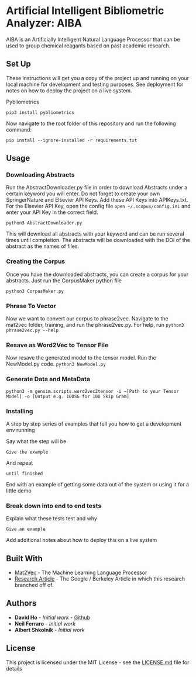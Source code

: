 # Artificial Intelligent Bibliometric Analyzer: AIBA

AIBA is an Artificially Intelligent Natural Language Processor that can be used to group chemical reagants based on past academic research.

## Set Up

These instructions will get you a copy of the project up and running on your local machine for development and testing purposes. See deployment for notes on how to deploy the project on a live system.

Pybliometrics

```
pip3 install pybliometrics
```

Now navigate to the root folder of this repository and run the following command: 
```
pip install --ignore-installed -r requirements.txt
```

## Usage
### Downloading Abstracts
Run the AbstractDownloader.py file in order to download Abstracts under a certain keyword you will enter. Do not forget to create your own SpringerNature and Elsevier API Keys. Add these API Keys into APIKeys.txt. For the Elsevier API Key, open the config file ``` open ~/.scopus/config.ini ``` and enter your API Key in the correct field.

```
python3 AbstractDownloader.py
```
This will download all abstracts with your keyword and can be run several times until completion. The abstracts will be downloaded with the DOI of the abstract as the names of files.

### Creating the Corpus
Once you have the downloaded abstracts, you can create a corpus for your abstracts. Just run the CorpusMaker python file
```
python3 CorpusMaker.py
```

### Phrase To Vector
Now we want to convert our corpus to phrase2vec. Navigate to the mat2vec folder, training, and run the phrase2vec.py. For help, run ```python3 phrase2vec.py --help ```


### Resave as Word2Vec to Tensor File
Now resave the generated model to the tensor model. Run the NewModel.py code.
```python3 NewModel.py```


### Generate Data and MetaData
```
python3 -m gensim.scripts.word2vec2tensor -i ~[Path to your Tensor Model] -o [Output e.g. 100SG for 100 Skip Gram]
```


### Installing

A step by step series of examples that tell you how to get a development env running

Say what the step will be

```
Give the example
```

And repeat

```
until finished
```

End with an example of getting some data out of the system or using it for a little demo


### Break down into end to end tests

Explain what these tests test and why

```
Give an example
```

Add additional notes about how to deploy this on a live system

## Built With

* [Mat2Vec](https://github.com/materialsintelligence/mat2vec) - The Machine Learning Language Processor
* [Research Article](https://www.nature.com/articles/s41586-019-1335-8#Sec9) - The Google / Berkeley Article in which this research branched off of.

## Authors

* **David Ho** - *Initial work* - [Github](https://github.com/davidhodev)
* **Neil Ferraro** - *Initial work*
* **Albert Shkolnik** - *Initial work*

## License

This project is licensed under the MIT License - see the [LICENSE.md](LICENSE.md) file for details
